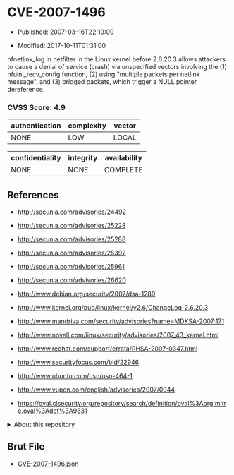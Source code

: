 # CVE-2007-1496

- Published: 2007-03-16T22:19:00

- Modified: 2017-10-11T01:31:00

nfnetlink_log in netfilter in the Linux kernel before 2.6.20.3 allows attackers to cause a denial of service (crash) via unspecified vectors involving the (1) nfulnl_recv_config function, (2) using "multiple packets per netlink message", and (3) bridged packets, which trigger a NULL pointer dereference.

### CVSS Score: **4.9**

| authentication | complexity | vector |
| --- | --- | --- |
| NONE | LOW | LOCAL |

| confidentiality | integrity | availability |
| --- | --- | --- |
| NONE | NONE | COMPLETE |

## References

* http://secunia.com/advisories/24492

* http://secunia.com/advisories/25228

* http://secunia.com/advisories/25288

* http://secunia.com/advisories/25392

* http://secunia.com/advisories/25961

* http://secunia.com/advisories/26620

* http://www.debian.org/security/2007/dsa-1289

* http://www.kernel.org/pub/linux/kernel/v2.6/ChangeLog-2.6.20.3

* http://www.mandriva.com/security/advisories?name=MDKSA-2007:171

* http://www.novell.com/linux/security/advisories/2007_43_kernel.html

* http://www.redhat.com/support/errata/RHSA-2007-0347.html

* http://www.securityfocus.com/bid/22946

* http://www.ubuntu.com/usn/usn-464-1

* http://www.vupen.com/english/advisories/2007/0944

* https://oval.cisecurity.org/repository/search/definition/oval%3Aorg.mitre.oval%3Adef%3A9831

<details>
<summary>About this repository</summary> 

  This repository is part of the project [Live Hack CVE](https://github.com/Live-Hack-CVE). Main website can be found [www.live-hack.org](https://www.live-hack.org) 
  
  Made by [Sn0wAlice](https://github.com/Sn0wAlice) for the people that care about security and need to have a feed of the latest CVEs. Hope you enjoy it, don't forget to star the repo and follow me on [Twitter](https://twitter.com/Sn0wAlice) and [Github](https://github.com/Sn0wAlice). And that is my [personnal website](https://www.alice-snow.me/)

  - [Home Page](https://github.com/Live-Hack-CVE)
  - [Framework](https://github.com/Live-Hack-CVE/cve-framework)
  - [CVE database](https://github.com/Live-Hack-CVE/full_database)
  - [Changelog](https://github.com/Live-Hack-CVE/Changelog)
</details>

## Brut File

* [CVE-2007-1496.json](https://raw.githubusercontent.com/Live-Hack-CVE/full_database/main/cves/2007/CVE-2007-1496.json)

